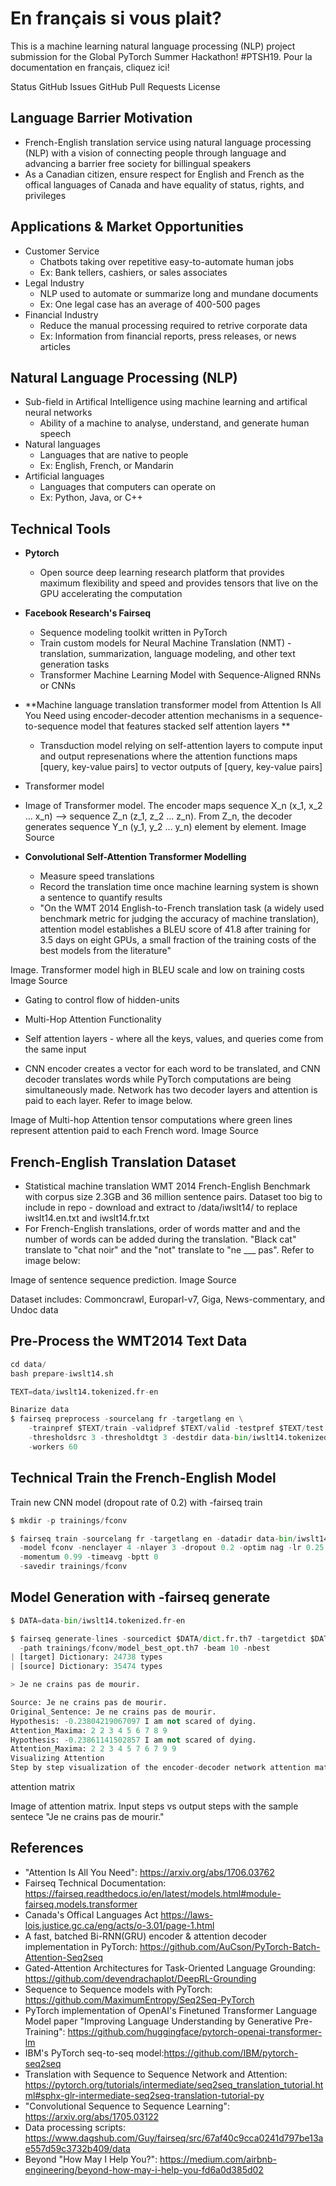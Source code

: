 # En français si vous plait?
This is a machine learning natural language processing (NLP) project submission for the Global PyTorch Summer Hackathon! #PTSH19. Pour la documentation en français, cliquez ici!

Status GitHub Issues GitHub Pull Requests License

## Language Barrier Motivation
* French-English translation service using natural language processing (NLP) with a vision of connecting people through language and advancing a barrier free society for billingual speakers
* As a Canadian citizen, ensure respect for English and French as the offical languages of Canada and have equality of status, rights, and privileges


## Applications & Market Opportunities
* Customer Service
    * Chatbots taking over repetitive easy-to-automate human jobs
    * Ex: Bank tellers, cashiers, or sales associates
* Legal Industry
    * NLP used to automate or summarize long and mundane documents
    * Ex: One legal case has an average of 400-500 pages
* Financial Industry
    * Reduce the manual processing required to retrive corporate data
    * Ex: Information from financial reports, press releases, or news articles


## Natural Language Processing (NLP)
* Sub-field in Artifical Intelligence using machine learning and artifical neural networks
    * Ability of a machine to analyse, understand, and generate human speech
* Natural languages
    * Languages that are native to people
    * Ex: English, French, or Mandarin
* Artificial languages
    * Languages that computers can operate on
    * Ex: Python, Java, or C++


## Technical Tools
* **Pytorch**
    * Open source deep learning research platform that provides maximum flexibility and speed and provides tensors that live on the GPU accelerating the computation
* **Facebook Research's Fairseq**
    * Sequence modeling toolkit written in PyTorch
    * Train custom models for Neural Machine Translation (NMT) - translation, summarization, language modeling, and other text generation tasks
    * Transformer Machine Learning Model with Sequence-Aligned RNNs or CNNs
* **Machine language translation transformer model from Attention Is All You Need using encoder-decoder attention mechanisms in a sequence-to-sequence model that features stacked self attention layers **
    * Transduction model relying on self-attention layers to compute input and output represenations where the attention functions maps [query, key-value pairs] to vector outputs of [query, key-value pairs]

* Transformer model

* Image of Transformer model. The encoder maps sequence X_n (x_1, x_2 ... x_n) --> sequence Z_n (z_1, z_2 ... z_n). From Z_n, the decoder generates sequence Y_n (y_1, y_2 ... y_n) element by element. Image Source

* **Convolutional Self-Attention Transformer Modelling**
    * Measure speed translations
    * Record the translation time once machine learning system is shown a sentence to quantify results
    * "On the WMT 2014 English-to-French translation task (a widely used benchmark metric for judging the accuracy of machine translation), attention model establishes a BLEU score of 41.8 after training for 3.5 days on eight GPUs, a small fraction of the training costs of the best models from the literature"



Image. Transformer model high in BLEU scale and low on training costs Image Source

* Gating to control flow of hidden-units

* Multi-Hop Attention Functionality

* Self attention layers - where all the keys, values, and queries come from the same input

* CNN encoder creates a vector for each word to be translated, and CNN decoder translates words while PyTorch computations are being simultaneously made. Network has two decoder layers and attention is paid to each layer. Refer to image below.


Image of Multi-hop Attention tensor computations where green lines represent attention paid to each French word. Image Source

## French-English Translation Dataset
* Statistical machine translation WMT 2014 French-English Benchmark with corpus size 2.3GB and 36 million sentence pairs. Dataset too big to include in repo - download and extract to /data/iwslt14/ to replace iwslt14.en.txt and iwslt14.fr.txt
* For French-English translations, order of words matter and and the number of words can be added during the translation. "Black cat" translate to "chat noir" and the "not" translate to "ne ___ pas". Refer to image below:


Image of sentence sequence prediction. Image Source

Dataset includes: Commoncrawl, Europarl-v7, Giga, News-commentary, and Undoc data

## Pre-Process the WMT2014 Text Data
```python 
cd data/
bash prepare-iwslt14.sh

TEXT=data/iwslt14.tokenized.fr-en

Binarize data
$ fairseq preprocess -sourcelang fr -targetlang en \
    -trainpref $TEXT/train -validpref $TEXT/valid -testpref $TEXT/test \
    -thresholdsrc 3 -thresholdtgt 3 -destdir data-bin/iwslt14.tokenized.fr-en
    -workers 60
```

## Technical Train the French-English Model
Train new CNN model (dropout rate of 0.2) with -fairseq train
```python 
$ mkdir -p trainings/fconv

$ fairseq train -sourcelang fr -targetlang en -datadir data-bin/iwslt14.tokenized.fr-en \
  -model fconv -nenclayer 4 -nlayer 3 -dropout 0.2 -optim nag -lr 0.25 -clip 0.1 \
  -momentum 0.99 -timeavg -bptt 0 
  -savedir trainings/fconv
```

## Model Generation with -fairseq generate

```python 
$ DATA=data-bin/iwslt14.tokenized.fr-en

$ fairseq generate-lines -sourcedict $DATA/dict.fr.th7 -targetdict $DATA/dict.en.th7 \
  -path trainings/fconv/model_best_opt.th7 -beam 10 -nbest 
| [target] Dictionary: 24738 types
| [source] Dictionary: 35474 types

> Je ne crains pas de mourir.

Source: Je ne crains pas de mourir.
Original_Sentence: Je ne crains pas de mourir.
Hypothesis: -0.23804219067097 I am not scared of dying.
Attention_Maxima: 2 2 3 4 5 6 7 8 9
Hypothesis: -0.23861141502857 I am not scared of dying.
Attention_Maxima: 2 2 3 4 5 7 6 7 9 9
Visualizing Attention
Step by step visualization of the encoder-decoder network attention matrix as it goes through a sentance translation. Use matplotlib library to display matrix via plt.matshow(attention) :
```

attention matrix

Image of attention matrix. Input steps vs output steps with the sample sentece "Je ne crains pas de mourir."

## References
* "Attention Is All You Need": https://arxiv.org/abs/1706.03762
* Fairseq Technical Documentation: https://fairseq.readthedocs.io/en/latest/models.html#module-fairseq.models.transformer
* Canada's Offical Languages Act https://laws-lois.justice.gc.ca/eng/acts/o-3.01/page-1.html
* A fast, batched Bi-RNN(GRU) encoder & attention decoder implementation in PyTorch: https://github.com/AuCson/PyTorch-Batch-Attention-Seq2seq
* Gated-Attention Architectures for Task-Oriented Language Grounding: https://github.com/devendrachaplot/DeepRL-Grounding
* Sequence to Sequence models with PyTorch: https://github.com/MaximumEntropy/Seq2Seq-PyTorch
* PyTorch implementation of OpenAI's Finetuned Transformer Language Model paper "Improving Language Understanding by Generative Pre-Training": https://github.com/huggingface/pytorch-openai-transformer-lm
* IBM's PyTorch seq-to-seq model:https://github.com/IBM/pytorch-seq2seq
* Translation with Sequence to Sequence Network and Attention: https://pytorch.org/tutorials/intermediate/seq2seq_translation_tutorial.html#sphx-glr-intermediate-seq2seq-translation-tutorial-py
* "Convolutional Sequence to Sequence Learning": https://arxiv.org/abs/1705.03122
* Data processing scripts: https://www.dagshub.com/Guy/fairseq/src/67af40c9cca0241d797be13ae557d59c3732b409/data
* Beyond "How May I Help You?": https://medium.com/airbnb-engineering/beyond-how-may-i-help-you-fd6a0d385d02

